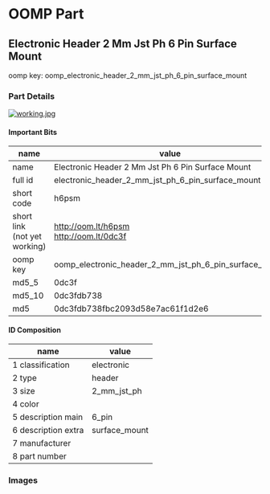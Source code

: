 # OOMP Part  
## Electronic Header 2 Mm Jst Ph 6 Pin Surface Mount  
  
oomp key: oomp_electronic_header_2_mm_jst_ph_6_pin_surface_mount  
  
### Part Details  
  
[![working.jpg](working_600.jpg)](working.jpg)  
  
#### Important Bits  
| name | value | 
| --- | --- | 
| name | Electronic Header 2 Mm Jst Ph 6 Pin Surface Mount | 
| full id | electronic_header_2_mm_jst_ph_6_pin_surface_mount | 
| short code | h6psm | 
| short link<br>(not yet working) | http://oom.lt/h6psm<br>http://oom.lt/0dc3f | 
| oomp key | oomp_electronic_header_2_mm_jst_ph_6_pin_surface_mount | 
| md5_5 | 0dc3f | 
| md5_10 | 0dc3fdb738 | 
| md5 | 0dc3fdb738fbc2093d58e7ac61f1d2e6 | 
#### ID Composition  
| name | value | 
| --- | --- | 
| 1 classification | electronic | 
| 2 type | header | 
| 3 size | 2_mm_jst_ph | 
| 4 color |  | 
| 5 description main | 6_pin | 
| 6 description extra | surface_mount | 
| 7 manufacturer |  | 
| 8 part number |  | 
### Images  
